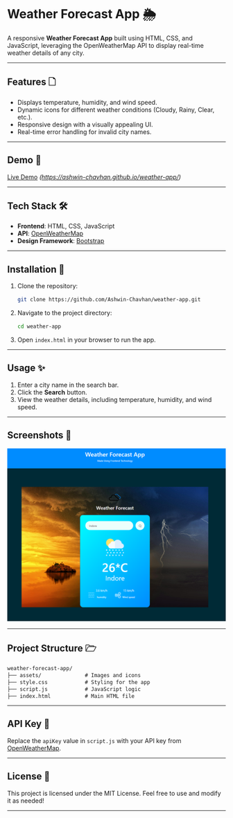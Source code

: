  # Weather Forecast App 🌦️

A responsive **Weather Forecast App** built using HTML, CSS, and JavaScript, leveraging the OpenWeatherMap API to display real-time weather details of any city.

---

## Features 🗋

- Displays temperature, humidity, and wind speed.
- Dynamic icons for different weather conditions (Cloudy, Rainy, Clear, etc.).
- Responsive design with a visually appealing UI.
- Real-time error handling for invalid city names.

---

## Demo 🎥

[Live Demo](#) *(https://ashwin-chavhan.github.io/weather-app/)*

---

## Tech Stack 🛠️

- **Frontend**: HTML, CSS, JavaScript
- **API**: [OpenWeatherMap](https://openweathermap.org/)
- **Design Framework**: [Bootstrap](https://getbootstrap.com/)

---

## Installation 🚀

1. Clone the repository:
   ```bash
   git clone https://github.com/Ashwin-Chavhan/weather-app.git
   ```
2. Navigate to the project directory:
   ```bash
   cd weather-app
   ```
3. Open `index.html` in your browser to run the app.

---

## Usage ✨

1. Enter a city name in the search bar.
2. Click the **Search** button.
3. View the weather details, including temperature, humidity, and wind speed.

---

## Screenshots 📸

![App Screenshot](assets/Screenshot.png) 

---

## Project Structure 🗁

```
weather-forecast-app/
├── assets/              # Images and icons
├── style.css            # Styling for the app
├── script.js            # JavaScript logic
├── index.html           # Main HTML file
```

---

## API Key 🔑

Replace the `apiKey` value in `script.js` with your API key from [OpenWeatherMap](https://home.openweathermap.org/api_keys).

---

## License 📄

This project is licensed under the MIT License. Feel free to use and modify it as needed!

---
